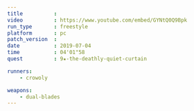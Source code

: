 ```yaml
---
title          :
video          : https://www.youtube.com/embed/GYNtQ0Q9Bpk
run_type       : freestyle
platform       : pc
patch_version  : 
date           : 2019-07-04
time           : 04'01"58
quest          : 9★-the-deathly-quiet-curtain

runners:
    - crowoly

weapons:
    - dual-blades
---
```

